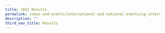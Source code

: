 ```yaml
---
title: 2012 Results
permalink: /news-and-events/international-and-national-events/sg-international-math-challenge/results/2012/
description: ""
third_nav_title: Results
---
```

